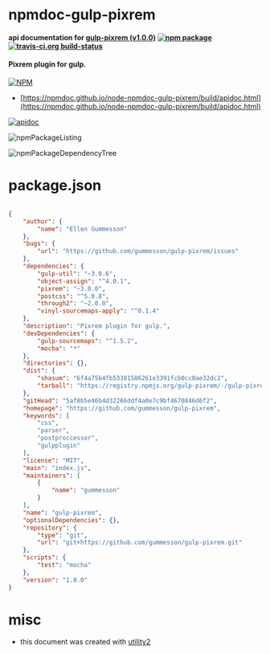 # npmdoc-gulp-pixrem

#### api documentation for  [gulp-pixrem (v1.0.0)](https://github.com/gummesson/gulp-pixrem)  [![npm package](https://img.shields.io/npm/v/npmdoc-gulp-pixrem.svg?style=flat-square)](https://www.npmjs.org/package/npmdoc-gulp-pixrem) [![travis-ci.org build-status](https://api.travis-ci.org/npmdoc/node-npmdoc-gulp-pixrem.svg)](https://travis-ci.org/npmdoc/node-npmdoc-gulp-pixrem)

#### Pixrem plugin for gulp.

[![NPM](https://nodei.co/npm/gulp-pixrem.png?downloads=true&downloadRank=true&stars=true)](https://www.npmjs.com/package/gulp-pixrem)

- [https://npmdoc.github.io/node-npmdoc-gulp-pixrem/build/apidoc.html](https://npmdoc.github.io/node-npmdoc-gulp-pixrem/build/apidoc.html)

[![apidoc](https://npmdoc.github.io/node-npmdoc-gulp-pixrem/build/screenCapture.buildCi.browser.%252Ftmp%252Fbuild%252Fapidoc.html.png)](https://npmdoc.github.io/node-npmdoc-gulp-pixrem/build/apidoc.html)

![npmPackageListing](https://npmdoc.github.io/node-npmdoc-gulp-pixrem/build/screenCapture.npmPackageListing.svg)

![npmPackageDependencyTree](https://npmdoc.github.io/node-npmdoc-gulp-pixrem/build/screenCapture.npmPackageDependencyTree.svg)



# package.json

```json

{
    "author": {
        "name": "Ellen Gummesson"
    },
    "bugs": {
        "url": "https://github.com/gummesson/gulp-pixrem/issues"
    },
    "dependencies": {
        "gulp-util": "~3.0.6",
        "object-assign": "^4.0.1",
        "pixrem": "~3.0.0",
        "postcss": "^5.0.8",
        "through2": "~2.0.0",
        "vinyl-sourcemaps-apply": "^0.1.4"
    },
    "description": "Pixrem plugin for gulp.",
    "devDependencies": {
        "gulp-sourcemaps": "^1.5.2",
        "mocha": "*"
    },
    "directories": {},
    "dist": {
        "shasum": "6f4a75b4fb53381586261e3391fcb0cc0ae32dc2",
        "tarball": "https://registry.npmjs.org/gulp-pixrem/-/gulp-pixrem-1.0.0.tgz"
    },
    "gitHead": "5af8b5e46b4d32266ddf4a0e7c9bf4670846d6f2",
    "homepage": "https://github.com/gummesson/gulp-pixrem",
    "keywords": [
        "css",
        "parser",
        "postproccessor",
        "gulpplugin"
    ],
    "license": "MIT",
    "main": "index.js",
    "maintainers": [
        {
            "name": "gummesson"
        }
    ],
    "name": "gulp-pixrem",
    "optionalDependencies": {},
    "repository": {
        "type": "git",
        "url": "git+https://github.com/gummesson/gulp-pixrem.git"
    },
    "scripts": {
        "test": "mocha"
    },
    "version": "1.0.0"
}
```



# misc
- this document was created with [utility2](https://github.com/kaizhu256/node-utility2)
